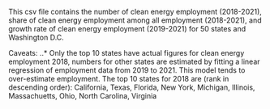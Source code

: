 This csv file contains the number of clean energy employment (2018-2021), share of clean energy employment among all employment (2018-2021), and growth rate of clean energy employment (2019-2021) for 50 states and Washington D.C.  
  
Caveats:
..* Only the top 10 states have actual figures for clean energy employment 2018, numbers for other states are estimated by fitting a linear regression of employment data from 2019 to 2021. This model tends to over-estimate employment. The top 10 states for 2018 are (rank in descending order): California, Texas, Florida, New York, Michigan, Illinois, Massachuetts, Ohio, North Carolina, Virginia 
